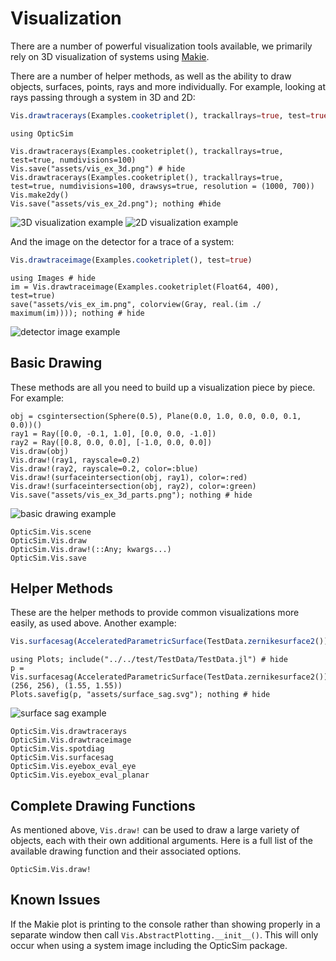 # Visualization

There are a number of powerful visualization tools available, we primarily rely on 3D visualization of systems using [Makie](http://makie.juliaplots.org/stable/).

There are a number of helper methods, as well as the ability to draw objects, surfaces, points, rays and more individually. For example, looking at rays passing through a system in 3D and 2D:

```julia
Vis.drawtracerays(Examples.cooketriplet(), trackallrays=true, test=true, numdivisions=100)
```

```@setup base
using OpticSim
```

```@example base
Vis.drawtracerays(Examples.cooketriplet(), trackallrays=true, test=true, numdivisions=100)
Vis.save("assets/vis_ex_3d.png") # hide
Vis.drawtracerays(Examples.cooketriplet(), trackallrays=true, test=true, numdivisions=100, drawsys=true, resolution = (1000, 700))
Vis.make2dy()
Vis.save("assets/vis_ex_2d.png"); nothing #hide
```

![3D visualization example](assets/vis_ex_3d.png)
![2D visualization example](assets/vis_ex_2d.png)

And the image on the detector for a trace of a system:

```julia
Vis.drawtraceimage(Examples.cooketriplet(), test=true)
```

```@example base
using Images # hide
im = Vis.drawtraceimage(Examples.cooketriplet(Float64, 400), test=true)
save("assets/vis_ex_im.png", colorview(Gray, real.(im ./ maximum(im)))); nothing # hide
```

![detector image example](assets/vis_ex_im.png)

## Basic Drawing

These methods are all you need to build up a visualization piece by piece.
For example:

```@example base
obj = csgintersection(Sphere(0.5), Plane(0.0, 1.0, 0.0, 0.0, 0.1, 0.0))()
ray1 = Ray([0.0, -0.1, 1.0], [0.0, 0.0, -1.0])
ray2 = Ray([0.8, 0.0, 0.0], [-1.0, 0.0, 0.0])
Vis.draw(obj)
Vis.draw!(ray1, rayscale=0.2)
Vis.draw!(ray2, rayscale=0.2, color=:blue)
Vis.draw!(surfaceintersection(obj, ray1), color=:red)
Vis.draw!(surfaceintersection(obj, ray2), color=:green)
Vis.save("assets/vis_ex_3d_parts.png"); nothing # hide
```

![basic drawing example](assets/vis_ex_3d_parts.png)

```@docs
OpticSim.Vis.scene
OpticSim.Vis.draw
OpticSim.Vis.draw!(::Any; kwargs...)
OpticSim.Vis.save
```

## Helper Methods

These are the helper methods to provide common visualizations more easily, as used above. Another example:

```julia
Vis.surfacesag(AcceleratedParametricSurface(TestData.zernikesurface2()), (256, 256), (1.55, 1.55))
```

```@example base
using Plots; include("../../test/TestData/TestData.jl") # hide
p = Vis.surfacesag(AcceleratedParametricSurface(TestData.zernikesurface2()), (256, 256), (1.55, 1.55))
Plots.savefig(p, "assets/surface_sag.svg"); nothing # hide
```

![surface sag example](assets/surface_sag.svg)

```@docs
OpticSim.Vis.drawtracerays
OpticSim.Vis.drawtraceimage
OpticSim.Vis.spotdiag
OpticSim.Vis.surfacesag
OpticSim.Vis.eyebox_eval_eye
OpticSim.Vis.eyebox_eval_planar
```

## Complete Drawing Functions

As mentioned above, `Vis.draw!` can be used to draw a large variety of objects, each with their own additional arguments.
Here is a full list of the available drawing function and their associated options.

```@docs
OpticSim.Vis.draw!
```

## Known Issues

If the Makie plot is printing to the console rather than showing properly in a separate window then call `Vis.AbstractPlotting.__init__()`. This will only occur when using a system image including the OpticSim package.